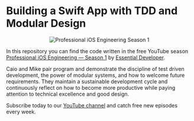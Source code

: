 # Building a Swift App with TDD and Modular Design

<div align="center">
<p><img src="https://static1.squarespace.com/static/5891c5b8d1758ec68ef5dbc2/t/59fc816a24a694eecd2422a5/1509720471662/professional_ios_engineering_season_1.png?format=500w" alt="Professional iOS Engineering Season 1"></p>
</div>

In this repository you can find the code written in the free YouTube season [Professional iOS Engineering — Season 1](https://www.essentialdeveloper.com/professional-ios-engineering-season-1/?utm_source=github.com&utm_medium=social&utm_campaign=pie_s01&utm_content=readme_intro) by [Essential Developer](https://www.essentialdeveloper.com).

Caio and Mike pair program and demonstrate the discipline of test driven development, the power of modular systems, and how to welcome future requirements. They maintain a sustainable development cycle and continuously reflect on how to become more productive while paying attention to technical excellence and good design.

Subscribe today to our [YouTube channel](https://www.youtube.com/channel/UCjFr010oOpmlzZNw79f-1fA?sub_confirmation=1) and catch free new episodes every week.
